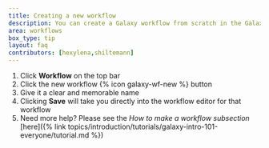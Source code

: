 ```yaml
---
title: Creating a new workflow
description: You can create a Galaxy workflow from scratch in the Galaxy workflow editor.
area: workflows
box_type: tip
layout: faq
contributors: [hexylena,shiltemann]
---
```


1. Click **Workflow** on the top bar
2. Click the new workflow {% icon galaxy-wf-new %} button
3. Give it a clear and memorable name
4. Clicking **Save** will take you directly into the workflow editor for that workflow
5. Need more help? Please see the *How to make a workflow subsection* [here]({% link topics/introduction/tutorials/galaxy-intro-101-everyone/tutorial.md %})
